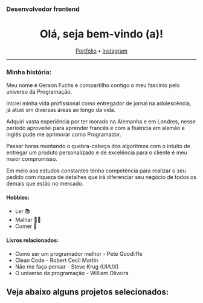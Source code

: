 ### Desenvolvedor frontend
<h1 align="center">
  Olá, seja bem-vindo (a)!
  </h1>

<p align="center">
  <a href="https://samuel-fuchs.com.br">Portfólio</a> •
  <a href="https://www.instagram.com/isamuelfuchs/">Instagram</a>
</p>

----
### Minha história:

Meu nome é Gerson Fuchs e compartilho contigo o meu fascínio pelo universo da Programação.

Iniciei minha vida profissional como entregador de jornal na adolescência, já atuei em diversas áreas ao longo da vida.

Adquiri vasta experiência por ter morado na Alemanha e em Londres, nesse período aproveitei para aprender francês e com a fluência em alemão e inglês pude me aprimorar como Programador.

Passar horas montando o quebra-cabeça dos algoritmos com o intuito de entregar um produto personalizado e de excelência para o cliente é meu maior compromisso.

Em meio aos estudos constantes tenho competência para realizar o seu pedido com riqueza de detalhes que irá diferenciar seu negócio de todos os demais que estão no mercado.

#### Hobbies:
- Ler 📚
- Malhar 🏋️‍♂️
- Comer 🍖

#### Livros relacionados:

- Como ser um programador melhor - Pete Goodliffe 
- Clean Code - Robert Cecil Martin
- Não me faça pensar - Steve Krug (UI/UX)
- O universo da programação - William Oliveira


## Veja abaixo alguns projetos selecionados:
